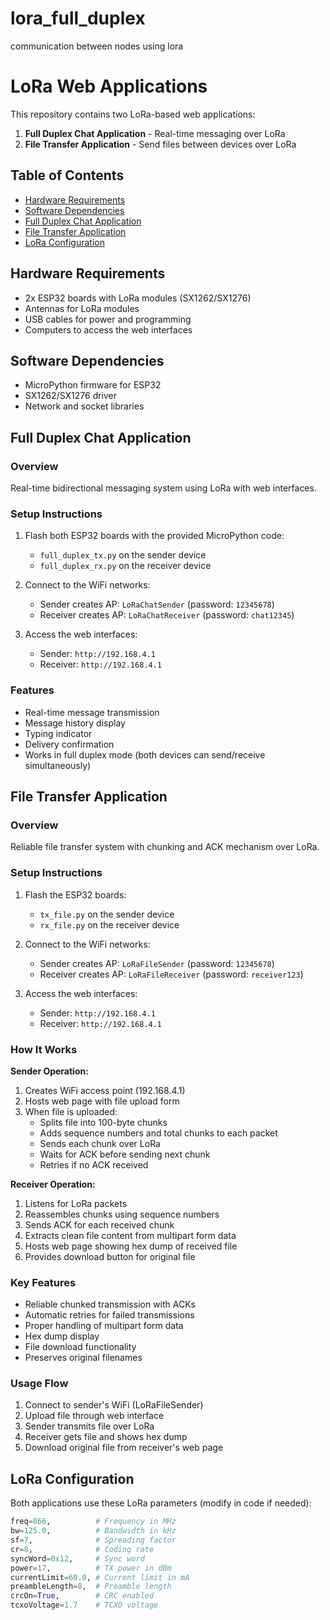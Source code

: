 # lora_full_duplex
communication between nodes using lora 
# LoRa Web Applications

This repository contains two LoRa-based web applications:
1. **Full Duplex Chat Application** - Real-time messaging over LoRa
2. **File Transfer Application** - Send files between devices over LoRa

## Table of Contents
- [Hardware Requirements](#hardware-requirements)
- [Software Dependencies](#software-dependencies)
- [Full Duplex Chat Application](#full-duplex-chat-application)
- [File Transfer Application](#file-transfer-application)
- [LoRa Configuration](#lora-configuration)


## Hardware Requirements
- 2x ESP32 boards with LoRa modules (SX1262/SX1276)
- Antennas for LoRa modules
- USB cables for power and programming
- Computers to access the web interfaces

## Software Dependencies
- MicroPython firmware for ESP32
- SX1262/SX1276 driver
- Network and socket libraries

## Full Duplex Chat Application

### Overview
Real-time bidirectional messaging system using LoRa with web interfaces.

### Setup Instructions
1. Flash both ESP32 boards with the provided MicroPython code:
   - `full_duplex_tx.py` on the sender device
   - `full_duplex_rx.py` on the receiver device

2. Connect to the WiFi networks:
   - Sender creates AP: `LoRaChatSender` (password: `12345678`)
   - Receiver creates AP: `LoRaChatReceiver` (password: `chat12345`)

3. Access the web interfaces:
   - Sender: `http://192.168.4.1`
   - Receiver: `http://192.168.4.1`

### Features
- Real-time message transmission
- Message history display
- Typing indicator
- Delivery confirmation
- Works in full duplex mode (both devices can send/receive simultaneously)

## File Transfer Application

### Overview
Reliable file transfer system with chunking and ACK mechanism over LoRa.

### Setup Instructions
1. Flash the ESP32 boards:
   - `tx_file.py` on the sender device
   - `rx_file.py` on the receiver device

2. Connect to the WiFi networks:
   - Sender creates AP: `LoRaFileSender` (password: `12345678`)
   - Receiver creates AP: `LoRaFileReceiver` (password: `receiver123`)

3. Access the web interfaces:
   - Sender: `http://192.168.4.1`
   - Receiver: `http://192.168.4.1`

### How It Works
**Sender Operation:**
1. Creates WiFi access point (192.168.4.1)
2. Hosts web page with file upload form
3. When file is uploaded:
   - Splits file into 100-byte chunks
   - Adds sequence numbers and total chunks to each packet
   - Sends each chunk over LoRa
   - Waits for ACK before sending next chunk
   - Retries if no ACK received

**Receiver Operation:**
1. Listens for LoRa packets
2. Reassembles chunks using sequence numbers
3. Sends ACK for each received chunk
4. Extracts clean file content from multipart form data
5. Hosts web page showing hex dump of received file
6. Provides download button for original file

### Key Features
- Reliable chunked transmission with ACKs
- Automatic retries for failed transmissions
- Proper handling of multipart form data
- Hex dump display
- File download functionality
- Preserves original filenames

### Usage Flow
1. Connect to sender's WiFi (LoRaFileSender)
2. Upload file through web interface
3. Sender transmits file over LoRa
4. Receiver gets file and shows hex dump
5. Download original file from receiver's web page

## LoRa Configuration
Both applications use these LoRa parameters (modify in code if needed):
```python
freq=866,          # Frequency in MHz
bw=125.0,          # Bandwidth in kHz
sf=7,              # Spreading factor
cr=8,              # Coding rate
syncWord=0x12,     # Sync word
power=17,          # TX power in dBm
currentLimit=60.0, # Current limit in mA
preambleLength=8,  # Preamble length
crcOn=True,        # CRC enabled
tcxoVoltage=1.7    # TCXO voltage